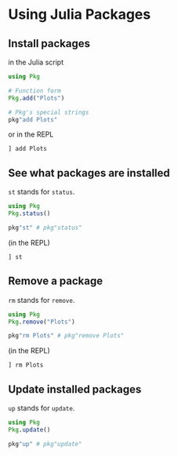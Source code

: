 # Using Julia Packages

## Install packages 

in the Julia script

```julia
using Pkg

# Function form
Pkg.add("Plots")

# Pkg's special strings
pkg"add Plots"
```

or in the REPL

```julia-repl
] add Plots
```

## See what packages are installed

`st` stands for `status`.

```julia
using Pkg
Pkg.status()

pkg"st" # pkg"status"
```

(in the REPL)

```julia-repl
] st
```

## Remove a package

`rm` stands for `remove`.

```julia
using Pkg
Pkg.remove("Plots")

pkg"rm Plots" # pkg"remove Plots"
```

(in the REPL)

```julia-repl
] rm Plots
```

## Update installed packages

`up` stands for `update`.

```julia
using Pkg
Pkg.update()

pkg"up" # pkg"update"

```

